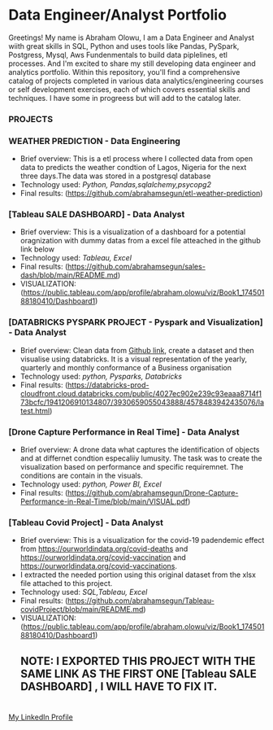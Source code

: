 # Data Engineer/Analyst Portfolio

Greetings! My name is Abraham Olowu, I am a Data Engineer and Analyst wiith great skills in SQL, Python and uses tools like Pandas, PySpark, Postgress, Mysql, Aws Fundenmentals to build data piplelines, etl processes. And I'm excited to share my still developing data engineer and analytics portfolio. Within this repository, you'll find a comprehensive catalog of projects completed in various data analytics/engineering courses or self development exercises, each of which covers essential skills and techniques.
I have some in progreess but will add to the catalog later. 

### PROJECTS   

### WEATHER PREDICTION - Data Engineering

- Brief overview:  This is a etl process where I collected data from open data to predicts the weather condtion of Lagos, Nigeria for the next three days.The data was stored in a postgresql database
- Technology used: *Python, Pandas,sqlalchemy,psycopg2*
- Final results: (https://github.com/abrahamsegun/etl-weather-prediction)

### [Tableau SALE DASHBOARD] - Data Analyst  

- Brief overview:  This is a visualization of a dashboard for a potential oragnization with dummy datas from a excel file atteached in the github link below
- Technology used: *Tableau, Excel*
- Final results: (https://github.com/abrahamsegun/sales-dash/blob/main/README.md)
- VISUALIZATION: (https://public.tableau.com/app/profile/abraham.olowu/viz/Book1_17450188180410/Dashboard1)

### [DATABRICKS PYSPARK PROJECT  - Pyspark and Visualization] - Data Analyst

- Brief overview:   Clean data from [Github link]([https://www.berlin.de/restaurants/stadtteile/](https://github.com/abrahamsegun/Data-portfolio/tree/main)), create a dataset and then visualise using databricks. It is a visual representation of the yearly, quarterly and monthly conformance of a Business organisation 
- Technology used: *python, Pysparks, Databricks*
- Final results: (https://databricks-prod-cloudfront.cloud.databricks.com/public/4027ec902e239c93eaaa8714f173bcfc/1941206910134807/3930659055043888/4578483942435076/latest.html)

### [Drone Capture Performance in Real Time] - Data Analyst

- Brief overview:   A drone data what captures the identification of objects and at differnet condtion especaliiy lumusity. 
The task was to create the visualization based on performance and specific requiremnet. The conditions are contain in the visuals.  
- Technology used: *python, Power BI, Excel*
- Final results: (https://github.com/abrahamsegun/Drone-Capture-Performance-in-Real-Time/blob/main/VISUAL.pdf)

### [Tableau Covid Project] - Data Analyst

- Brief overview:  This is a visualization for the covid-19 padendemic effect from https://ourworldindata.org/covid-deaths and https://ourworldindata.org/covid-vaccination and https://ourworldindata.org/covid-vaccinations.
-  I extracted the needed portion using this original dataset from the xlsx file attached to this project.
- Technology used: *SQL,Tableau, Excel*
- Final results: (https://github.com/abrahamsegun/Tableau-covidProject/blob/main/README.md)
- VISUALIZATION: (https://public.tableau.com/app/profile/abraham.olowu/viz/Book1_17450188180410/Dashboard1)
  ## NOTE: I EXPORTED THIS PROJECT WITH THE SAME LINK AS THE FIRST ONE [Tableau SALE DASHBOARD] , I WILL HAVE TO FIX IT.  
 

# 
[My LinkedIn Profile](https://www.linkedin.com/in/abraham-olowu-segun/)

